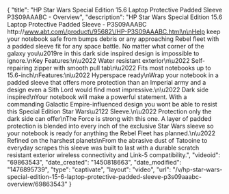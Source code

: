 {
    "title": "HP Star Wars Special Edition 15.6 Laptop Protective Padded Sleeve P3S09AAABC - Overview",
    "description": "HP Star Wars Special Edition 15.6  Laptop Protective Padded Sleeve - P3S09AAABC http:\/\/www.abt.com\/product\/95682\/HP-P3S09AAABC.html\n\nHelp keep your notebook safe from bumps debris or any approaching Rebel fleet with a padded sleeve fit for any space battle. No matter what corner of the galaxy you\u2019re in this dark side inspired design is impossible to ignore.\nKey Features:\n\u2022 Water resistant exterior\n\u2022 Self-repairing zipper with smooth pull tab\n\u2022 Fits most notebooks up to 15.6-inch\nFeatures:\n\u2022 Hyperspace ready\nWrap your notebook in a padded sleeve that offers more protection than an Imperial army and a design even a Sith Lord would find most impressive.\n\u2022 Dark side inspired\nYour notebook will make a powerful statement. With a commanding Galactic Empire-influenced design you wont be able to resist this Special Edition Star Wars\u2122 Sleeve.\n\u2022 Protection only the dark side can offer\nThe Force is strong with this one. A layer of padded protection is blended into every inch of the exclusive Star Wars sleeve so your notebook is ready for anything the Rebel Fleet has planned.\n\u2022 Refined on the harshest planets\nFrom the abrasive dust of Tatooine to everyday scrapes this sleeve was built to last with a durable scratch resistant exterior wireless connectivity and Link-5 compatibility.",
    "videoid": "69863543",
    "date_created": "1450818663",
    "date_modified": "1476895739",
    "type": "captivate",
    "layout": "video",
    "url": "\/v\/hp-star-wars-special-edition-15-6-laptop-protective-padded-sleeve-p3s09aaabc-overview\/69863543"
}